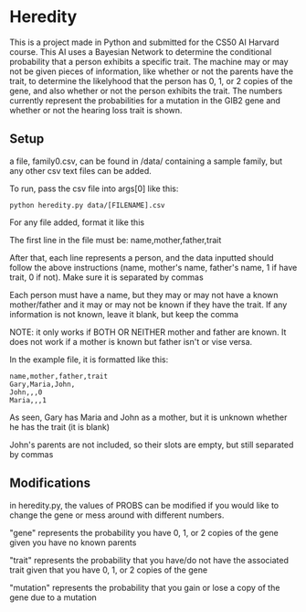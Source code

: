 # Heredity
This is a project made in Python and submitted for the CS50 AI Harvard course. This AI uses a Bayesian Network to determine the conditional probability that a person exhibits a specific trait. The machine may or may not be given pieces of information, like whether or not the parents have the trait, to determine the likelyhood that the person has 0, 1, or 2 copies of the gene, and also whether or not the person exhibits the trait. The numbers currently represent the probabilities for a mutation in the GIB2 gene and whether or not the hearing loss trait is shown.

## Setup

a file, family0.csv, can be found in /data/ containing a sample family, but any other csv text files can be added. 

To run, pass the csv file into args[0] like this: 
    
    python heredity.py data/[FILENAME].csv

For any file added, format it like this

The first line in the file must be: name,mother,father,trait

After that, each line represents a person, and the data inputted should follow the above instructions (name, mother's name, father's name, 1 if have trait, 0 if not). Make sure it is separated by commas

Each person must have a name, but they may or may not have a known mother/father and it may or may not be known if they have the trait. If any information is not known, leave it blank, but keep the comma

NOTE: it only works if BOTH OR NEITHER mother and father are known. It does not work if a mother is known but father isn't or vise versa.

In the example file, it is formatted like this:

    name,mother,father,trait
    Gary,Maria,John,
    John,,,0
    Maria,,,1

  As seen, Gary has Maria and John as a mother, but it is unknown whether he has the trait (it is blank)

  John's parents are not included, so their slots are empty, but still separated by commas


## Modifications

in heredity.py, the values of PROBS can be modified if you would like to change the gene or mess around with different numbers.

"gene" represents the probability you have 0, 1, or 2 copies of the gene given you have no known parents

"trait" represents the probability that you have/do not have the associated trait given that you have 0, 1, or 2 copies of the gene

"mutation" represents the probability that you gain or lose a copy of the gene due to a mutation
